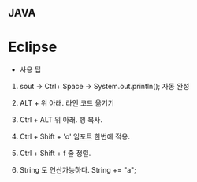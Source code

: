 ## JAVA

# Eclipse

- 사용 팁

1. sout -> Ctrl+ Space -> System.out.println(); 자동 완성

2. ALT + 위 아래. 라인 코드 옮기기

3. Ctrl + ALT 위 아래. 행 복사.

4. Ctrl + Shift + 'o' 임포트 한번에 적용.

5. Ctrl + Shift + f 줄 정렬.

6. String 도 연산가능하다. String += "a";

